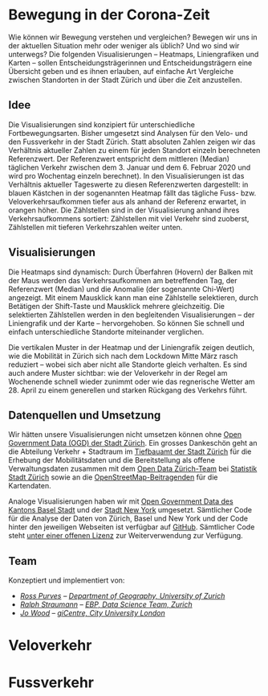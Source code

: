 <!-- Scripts to link to the Vega/Vega-Lite runtime -->
<script src="https://cdn.jsdelivr.net/npm/vega@5"></script>
<script src="https://cdn.jsdelivr.net/npm/vega-lite@4"></script>
<script src="https://cdn.jsdelivr.net/npm/vega-embed@6"></script>

# Bewegung in der Corona-Zeit
Wie können wir Bewegung verstehen und vergleichen? Bewegen wir uns in der aktuellen Situation mehr oder weniger als üblich? Und wo sind wir unterwegs? Die folgenden Visualisierungen – Heatmaps, Liniengrafiken und Karten – sollen Entscheidungsträgerinnen und Entscheidungsträgern eine Übersicht geben und es ihnen erlauben, auf einfache Art Vergleiche zwischen Standorten in der Stadt Zürich und über die Zeit anzustellen.

## Idee
Die Visualisierungen sind konzipiert für unterschiedliche Fortbewegungsarten. Bisher umgesetzt sind Analysen für den Velo- und den Fussverkehr in der Stadt Zürich. Statt absoluten Zahlen zeigen wir das Verhältnis aktueller Zahlen zu einem für jeden Standort einzeln berechneten Referenzwert. Der Referenzwert entspricht dem mittleren (Median) täglichen Verkehr zwischen dem 3. Januar und dem 6. Februar 2020 und wird pro Wochentag einzeln berechnet). In den Visualisierungen ist das Verhältnis aktueller Tageswerte zu diesen Referenzwerten dargestellt: in blauen Kästchen in der sogenannten Heatmap fällt das tägliche Fuss- bzw. Veloverkehrsaufkommen tiefer aus als anhand der Referenz erwartet, in orangen höher. Die Zählstellen sind in der Visualisierung anhand ihres Verkehrsaufkommens sortiert: Zählstellen mit viel Verkehr sind zuoberst, Zählstellen mit tieferen Verkehrszahlen weiter unten.

## Visualisierungen
Die Heatmaps sind dynamisch: Durch Überfahren (Hovern) der Balken mit der Maus werden das Verkehrsaufkommen am betreffenden Tag, der Referenzwert (Median) und die Anomalie (der sogenannte Chi-Wert) angezeigt. Mit einem Mausklick kann man eine Zählstelle selektieren, durch Betätigen der Shift-Taste und Mausklick mehrere gleichzeitig. Die selektierten Zählstellen werden in den begleitenden Visualisierungen – der Liniengrafik und der Karte – hervorgehoben. So können Sie schnell und einfach unterschiedliche Standorte miteinander verglichen.

Die vertikalen Muster in der Heatmap und der Liniengrafik zeigen deutlich, wie die Mobilität in Zürich sich nach dem Lockdown Mitte März rasch reduziert – wobei sich aber nicht alle Standorte gleich verhalten. Es sind auch andere Muster sichtbar: wie der Veloverkehr in der Regel am Wochenende schnell wieder zunimmt oder wie das regnerische Wetter am 28. April zu einem generellen und starken Rückgang des Verkehrs führt.

## Datenquellen und Umsetzung
Wir hätten unsere Visualisierungen nicht umsetzen können ohne [Open Government Data (OGD) der Stadt Zürich](https://data.stadt-zuerich.ch/dataset/ted_taz_verkehrszaehlungen_werte_fussgaenger_velo). Ein grosses Dankeschön geht an die Abteilung Verkehr + Stadtraum im [Tiefbauamt der Stadt Zürich](https://www.stadt-zuerich.ch/ted/de/index/taz.html) für die Erhebung der Mobilitätsdaten und die Bereitstellung als offene Verwaltungsdaten zusammen mit dem [Open Data Zürich-Team](https://www.stadt-zuerich.ch/portal/de/index/ogd.html) bei [Statistik Stadt Zürich](https://www.stadt-zuerich.ch/prd/de/index/statistik.html) sowie an die [OpenStreetMap-Beitragenden](https://www.openstreetmap.org/copyright) für die Kartendaten.

Analoge Visualisierungen haben wir mit [Open Government Data des Kantons Basel Stadt](https://jwolondon.github.io/mobv/docs/zurich/) und der [Stadt New York](https://jwolondon.github.io/mobv) umgesetzt. Sämtlicher Code für die Analyse der Daten von Zürich, Basel und New York und der Code hinter den jeweiligen Webseiten ist verfügbar auf [GitHub](https://github.com/jwolondon/mobv/). Sämtlicher Code steht [unter einer offenen Lizenz](https://github.com/jwoLondon/mobv/blob/master/LICENSE) zur Weiterverwendung zur Verfügung.

## Team
Konzeptiert und implementiert von:
- _[Ross Purves](https://twitter.com/GCUZH) – [Department of Geography, University of Zurich](https://www.geo.uzh.ch/~rsp/)_
- _[Ralph Straumann](https://twitter.com/rastrau) – [EBP, Data Science Team, Zurich](https://www.ebp.ch)_
- _[Jo Wood](https://twitter.com/jwolondon) – [giCentre, City University London](https://www.gicentre.net/jwo)_

# Veloverkehr

<div class="wide" id="visLinkedBicycle"></div>

# Fussverkehr

<div class="wide" id="visLinkedFoot"></div>

<!-- Script containing the vis specs used above. Must be at end of document. -->
<script src="js/zurichVisSpecs.js"></script>

